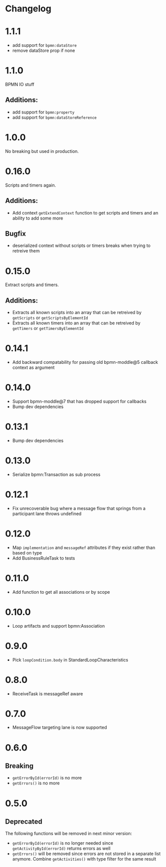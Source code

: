 Changelog
=========

# 1.1.1

- add support for `bpmn:dataStore`
- remove dataStore prop if none

# 1.1.0

BPMN IO stuff

## Additions:
- add support for `bpmn:property`
- add support for `bpmn:dataStoreReference`

# 1.0.0

No breaking but used in production.

# 0.16.0

Scripts and timers again.

## Additions:
- Add context `getExtendContext` function to get scripts and timers and an ability to add some more

## Bugfix
- deserialized context without scripts or timers breaks when trying to retreive them

# 0.15.0

Extract scripts and timers.

## Additions:
- Extracts all known scripts into an array that can be retreived by `getScripts` or `getScriptsByElementId`
- Extracts all known timers into an array that can be retreived by `getTimers` or `getTimersByElementId`

# 0.14.1

- Add backward compatability for passing old bpmn-moddle@5 callback context as argument

# 0.14.0

- Support bpmn-moddle@7 that has dropped support for callbacks
- Bump dev dependencies

# 0.13.1

- Bump dev dependencies

# 0.13.0

- Serialize bpmn:Transaction as sub process

# 0.12.1

- Fix unrecoverable bug where a message flow that springs from a participant lane throws undefined

# 0.12.0

- Map `implementation` and `messageRef` attributes if they exist rather than based on type
- Add BusinessRuleTask to tests

# 0.11.0

- Add function to get all associations or by scope

# 0.10.0

- Loop artifacts and support bpmn:Association

# 0.9.0

- Pick `loopCondition.body` in StandardLoopCharacteristics

# 0.8.0

- ReceiveTask is messageRef aware

# 0.7.0

- MessageFlow targeting lane is now supported

# 0.6.0

## Breaking
- `getErrorById(errorId)` is no more
- `getErrors()` is no more

# 0.5.0

## Deprecated
The following functions will be removed in next minor version:

- `getErrorById(errorId)` is no longer needed since `getActivityById(errorId)` returns errors as well
- `getErrors()` will be removed since errors are not stored in a separate list anymore. Combine `getActivities()` with type filter for the same result
